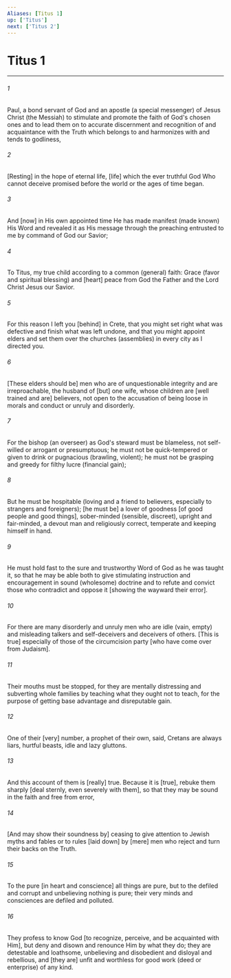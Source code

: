 ```yaml
---
Aliases: [Titus 1]
up: ['Titus']
next: ['Titus 2']
---
```

# Titus 1

***


###### 1 


Paul, a bond servant of God and an apostle (a special messenger) of Jesus Christ (the Messiah) to stimulate and promote the faith of God's chosen ones and to lead them on to accurate discernment and recognition of and acquaintance with the Truth which belongs to and harmonizes with and tends to godliness, 


###### 2 


[Resting] in the hope of eternal life, [life] which the ever truthful God Who cannot deceive promised before the world or the ages of time began. 


###### 3 


And [now] in His own appointed time He has made manifest (made known) His Word and revealed it as His message through the preaching entrusted to me by command of God our Savior; 


###### 4 


To Titus, my true child according to a common (general) faith: Grace (favor and spiritual blessing) and [heart] peace from God the Father and the Lord Christ Jesus our Savior. 


###### 5 


For this reason I left you [behind] in Crete, that you might set right what was defective and finish what was left undone, and that you might appoint elders and set them over the churches (assemblies) in every city as I directed you. 


###### 6 


[These elders should be] men who are of unquestionable integrity and are irreproachable, the husband of [but] one wife, whose children are [well trained and are] believers, not open to the accusation of being loose in morals and conduct or unruly and disorderly. 


###### 7 


For the bishop (an overseer) as God's steward must be blameless, not self-willed or arrogant or presumptuous; he must not be quick-tempered or given to drink or pugnacious (brawling, violent); he must not be grasping and greedy for filthy lucre (financial gain); 


###### 8 


But he must be hospitable (loving and a friend to believers, especially to strangers and foreigners); [he must be] a lover of goodness [of good people and good things], sober-minded (sensible, discreet), upright and fair-minded, a devout man and religiously correct, temperate and keeping himself in hand. 


###### 9 


He must hold fast to the sure and trustworthy Word of God as he was taught it, so that he may be able both to give stimulating instruction and encouragement in sound (wholesome) doctrine and to refute and convict those who contradict and oppose it [showing the wayward their error]. 


###### 10 


For there are many disorderly and unruly men who are idle (vain, empty) and misleading talkers and self-deceivers and deceivers of others. [This is true] especially of those of the circumcision party [who have come over from Judaism]. 


###### 11 


Their mouths must be stopped, for they are mentally distressing and subverting whole families by teaching what they ought not to teach, for the purpose of getting base advantage and disreputable gain. 


###### 12 


One of their [very] number, a prophet of their own, said, Cretans are always liars, hurtful beasts, idle and lazy gluttons. 


###### 13 


And this account of them is [really] true. Because it is [true], rebuke them sharply [deal sternly, even severely with them], so that they may be sound in the faith and free from error, 


###### 14 


[And may show their soundness by] ceasing to give attention to Jewish myths and fables or to rules [laid down] by [mere] men who reject and turn their backs on the Truth. 


###### 15 


To the pure [in heart and conscience] all things are pure, but to the defiled and corrupt and unbelieving nothing is pure; their very minds and consciences are defiled and polluted. 


###### 16 


They profess to know God [to recognize, perceive, and be acquainted with Him], but deny and disown and renounce Him by what they do; they are detestable and loathsome, unbelieving and disobedient and disloyal and rebellious, and [they are] unfit and worthless for good work (deed or enterprise) of any kind.
